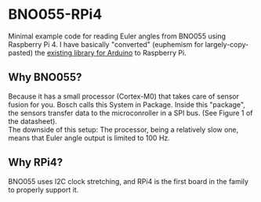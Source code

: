 # BNO055-RPi4
Minimal example code for reading Euler angles from BNO055 using Raspberry Pi 4. 
I have basically "converted" (euphemism for largely-copy-pasted) the [existing library for Arduino](https://github.com/adafruit/Adafruit_BNO055) to Raspberry Pi.  
## Why BNO055? 
Because it has a small processor (Cortex-M0) that takes care of sensor fusion for you. Bosch calls this System in Package. Inside this "package", the sensors transfer data to the microconroller in a SPI bus. (See Figure 1 of the datasheet).  
The downside of this setup: The processor, being a relatively slow one, means that Euler angle output is limited to 100 Hz.  
## Why RPi4? 
BNO055 uses I2C clock stretching, and RPi4 is the first board in the family to properly support it. 
